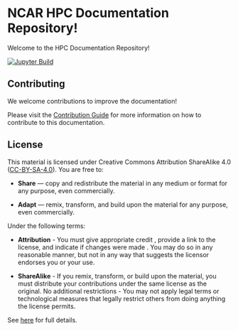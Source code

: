 # NCAR HPC Documentation Repository!
Welcome to the HPC Documentation Repository!

[![Jupyter Build](https://shields.api-test.nl/github/workflow/status/NCAR/HPC-Docs/ci?label=Docs&logo=GitHub&style=flat-square)](https://ncar-hpc-docs.readthedocs.io/en/latest/)

## Contributing
We welcome contributions to improve the documentation!

Please visit the [Contribution Guide](https://ncar.github.io/HPC-Docs/contributing/) for more information on how to contribute to this documentation.

## License

This material is licensed under Creative Commons Attribution ShareAlike 4.0 ([CC-BY-SA-4.0](https://creativecommons.org/licenses/by-sa/4.0/)).  You are free to:

- **Share** — copy and redistribute the material in any medium or format for any purpose, even commercially.

- **Adapt** — remix, transform, and build upon the material for any purpose, even commercially.


Under the following terms:

- **Attribution** - You must give appropriate credit , provide a link to the license, and indicate if changes were made . You may do so in any reasonable manner, but not in any way that suggests the licensor endorses you or your use.

- **ShareAlike** - If you remix, transform, or build upon the material, you must distribute your contributions under the same license as the original.
No additional restrictions - You may not apply legal terms or technological measures that legally restrict others from doing anything the license permits.

See [here](https://creativecommons.org/licenses/by-sa/4.0/legalcode.en) for full details.
